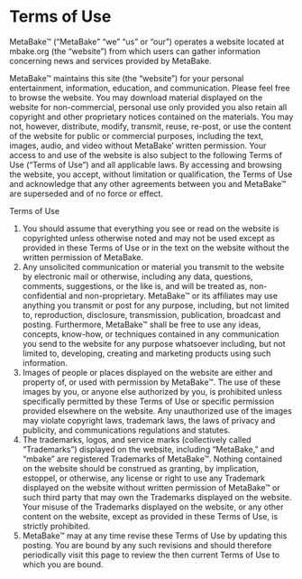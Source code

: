# Terms of Use

MetaBake&trade; (“MetaBake” “we” “us” or “our”) operates a website located at mbake.org (the “website”) from which users can gather information concerning news and services provided by MetaBake.

MetaBake&trade; maintains this site (the “website”) for your personal entertainment, information, education, and communication. Please feel free to browse the website. You may download material displayed on the website for non-commercial, personal use only provided you also retain all copyright and other proprietary notices contained on the materials. You may not, however, distribute, modify, transmit, reuse, re-post, or use the content of the website for public or commercial purposes, including the text, images, audio, and video without MetaBake’ written permission. Your access to and use of the website is also subject to the following Terms of Use (“Terms of Use”) and all applicable laws. By accessing and browsing the website, you accept, without limitation or qualification, the Terms of Use and acknowledge that any other agreements between you and MetaBake&trade; are superseded and of no force or effect.

Terms of Use

1. You should assume that everything you see or read on the website is copyrighted unless otherwise noted and may not be used except as provided in these Terms of Use or in the text on the website without the written permission of MetaBake.
1. Any unsolicited communication or material you transmit to the website by electronic mail or otherwise, including any data, questions, comments, suggestions, or the like is, and will be treated as, non-confidential and non-proprietary. MetaBake&trade; or its affiliates may use anything you transmit or post for any purpose, including, but not limited to, reproduction, disclosure, transmission, publication, broadcast and posting. Furthermore, MetaBake&trade; shall be free to use any ideas, concepts, know-how, or techniques contained in any communication you send to the website for any purpose whatsoever including, but not limited to, developing, creating and marketing products using such information.
1. Images of people or places displayed on the website are either and property of, or used with permission by MetaBake&trade;. The use of these images by you, or anyone else authorized by you, is prohibited unless specifically permitted by these Terms of Use or specific permission provided elsewhere on the website. Any unauthorized use of the images may violate copyright laws, trademark laws, the laws of privacy and publicity, and communications regulations and statutes.
1. The trademarks, logos, and service marks (collectively called “Trademarks”) displayed on the website, including “MetaBake,” and “mbake” are registered Trademarks of MetaBake&trade;. Nothing contained on the website should be construed as granting, by implication, estoppel, or otherwise, any license or right to use any Trademark displayed on the website without written permission of MetaBake&trade; or such third party that may own the Trademarks displayed on the website. Your misuse of the Trademarks displayed on the website, or any other content on the website, except as provided in these Terms of Use, is strictly prohibited.
1. MetaBake&trade; may at any time revise these Terms of Use by updating this posting. You are bound by any such revisions and should therefore periodically visit this page to review the then current Terms of Use to which you are bound.